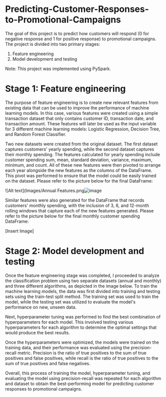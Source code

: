 # Predicting-Customer-Responses-to-Promotional-Campaigns

The goal of this project is to predict how customers will respond (0 for negative response and 1 for positive response) to promotional campaigns. The project is divided into two primary stages:

1.	Feature engineering
2.	Model development and testing

Note: This project was implemented using PySpark.

# Stage 1: Feature engineering

The purpose of feature engineering is to create new relevant features from existing data that can be used to improve the performance of machine learning models. In this case, various features were created using a simple transaction dataset that only contains customer ID, transaction date, and transaction amount. These features will later be used as the input variable for 3 different machine learning models: Logistic Regression, Decision Tree, and Random Forest Classifier. 

Two new datasets were created from the original dataset. The first dataset captures customers' yearly spending, while the second dataset captures their monthly spending. The features calculated for yearly spending include customer spending sum, mean, standard deviation, variance, maximum, minimum, and count. All of these new features were then pivoted to arrange each year alongside the new features as the columns of the DataFrame. This pivot was performed to ensure that the model could be easily trained on the dataset. Please refer to the picture below for the final DataFrame:

![Alt text](Images/Annual Features.png![image](https://user-images.githubusercontent.com/102554466/225147527-cb9e3c53-904f-4743-8d54-152ee0c45bb1.png)


Similar features were also generated for the DataFrame that records customers' monthly spending, with the inclusion of 3, 6, and 12-month rolling windows that capture each of the new features generated. Please refer to the picture below for the final monthly customer spending DataFrame:

[Insert Image]

# Stage 2: Model development and testing

Once the feature engineering stage was completed, I proceeded to analyze the classification problem using two separate datasets (annual and monthly) and three different algorithms, as depicted in the image below.
To train the machine learning models, the data was first divided into training and testing sets using the train-test split method. The training set was used to train the model, while the testing set was utilized to evaluate the model's performance on new, unseen data.

Next, hyperparameter tuning was performed to find the best combination of hyperparameters for each model. This involved testing various hyperparameters for each algorithm to determine the optimal settings that would produce the best results.

Once the hyperparameters were optimized, the models were trained on the training data, and their performance was evaluated using the precision-recall metric. Precision is the ratio of true positives to the sum of true positives and false positives, while recall is the ratio of true positives to the sum of true positives and false negatives. 

Overall, this process of training the model, hyperparameter tuning, and evaluating the model using precision-recall was repeated for each algorithm and dataset to obtain the best-performing model for predicting customer responses to promotional campaigns.
